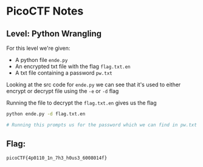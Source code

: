 # PicoCTF Notes
## Level: Python Wrangling

For this level we're given:
- A python file `ende.py`
- An encrypted txt file with the flag `flag.txt.en`
- A txt file containing a password `pw.txt`

Looking at the src code for `ende.py` we can see that it's used to either encrypt or decrypt file using the `-e` or `-d` flag

Running the file to decrypt the `flag.txt.en` gives us the flag

```bash
python ende.py -d flag.txt.en

# Running this prompts us for the password which we can find in pw.txt
```


## Flag:
``` picoCTF{4p0110_1n_7h3_h0us3_6008014f} ```